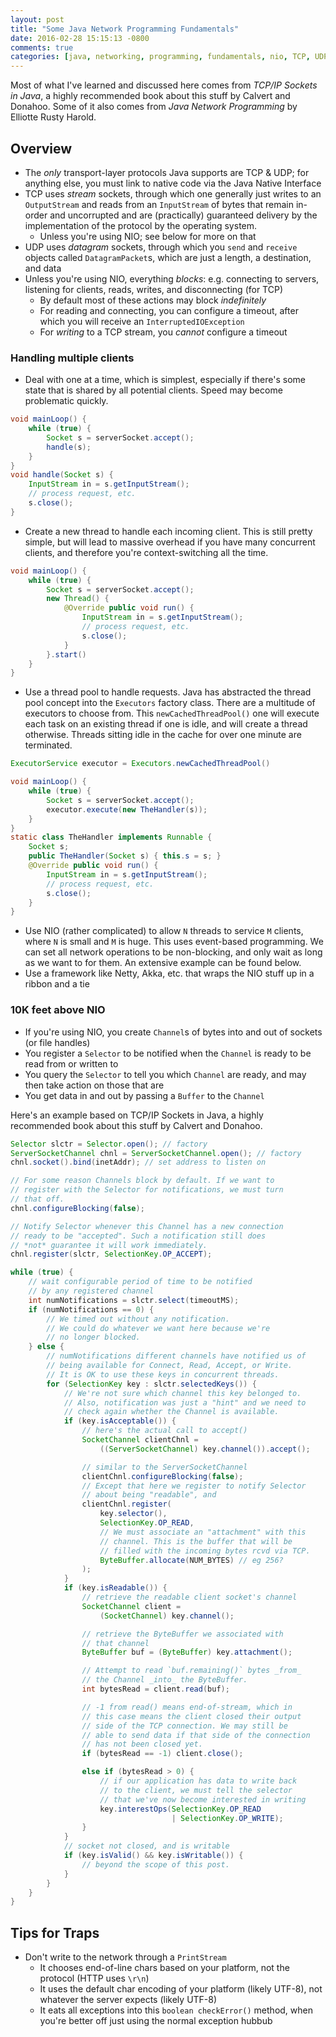 ```yaml
---
layout: post
title: "Some Java Network Programming Fundamentals"
date: 2016-02-28 15:15:13 -0800
comments: true
categories: [java, networking, programming, fundamentals, nio, TCP, UDP, TCP/IP, buffers, streams, I/O]
---
```


Most of what I've learned and discussed here comes from _TCP/IP Sockets in
Java_, a highly recommended book about this stuff by Calvert and Donahoo. Some
of it also comes from _Java Network Programming_ by Elliotte Rusty Harold.

## Overview

* The *only* transport-layer protocols Java supports are TCP & UDP; for
  anything else, you must link to native code via the Java Native Interface
* TCP uses *stream* sockets, through which one generally just writes to an
  `OutputStream` and reads from an `InputStream` of bytes that remain in-order
  and uncorrupted and are (practically) guaranteed delivery by the
  implementation of the protocol by the operating system.
    * Unless you're using NIO; see below for more on that
* UDP uses *datagram* sockets, through which you `send` and `receive` objects
  called `DatagramPacket`s, which are just a length, a destination, and data
* Unless you're using NIO, everything _blocks_: e.g. connecting to servers,
  listening for clients, reads, writes, and disconnecting (for TCP)
    * By default most of these actions may block _indefinitely_
    * For reading and connecting, you can configure a timeout, after which you
      will receive an `InterruptedIOException`
    * For _writing_ to a TCP stream, you _cannot_ configure a timeout

### Handling multiple clients

* Deal with one at a time, which is simplest, especially if there's some state
  that is shared by all potential clients. Speed may become problematic
  quickly.

```java
void mainLoop() {
    while (true) {
        Socket s = serverSocket.accept();
        handle(s);
    }
}
void handle(Socket s) {
    InputStream in = s.getInputStream();
    // process request, etc.
    s.close();
}
```
* Create a new thread to handle each incoming client. This is still pretty
  simple, but will lead to massive overhead if you have many concurrent
  clients, and therefore you're context-switching all the time.

```java
void mainLoop() {
    while (true) {
        Socket s = serverSocket.accept();
        new Thread() {
            @Override public void run() {
                InputStream in = s.getInputStream();
                // process request, etc.
                s.close();
            }
        }.start()
    }
}
```

* Use a thread pool to handle requests. Java has abstracted the thread pool
  concept into the `Executors` factory class. There are a multitude of
  executors to choose from. This `newCachedThreadPool()` one will execute each
  task on an existing thread if one is idle, and will create a thread
  otherwise. Threads sitting idle in the cache for over one minute are
  terminated.

```java
ExecutorService executor = Executors.newCachedThreadPool()

void mainLoop() {
    while (true) {
        Socket s = serverSocket.accept();
        executor.execute(new TheHandler(s));
    }
}
static class TheHandler implements Runnable {
    Socket s;
    public TheHandler(Socket s) { this.s = s; }
    @Override public void run() {
        InputStream in = s.getInputStream();
        // process request, etc.
        s.close();
    }
}
```

* Use NIO (rather complicated) to allow `N` threads to service `M`
  clients, where `N` is small and `M` is huge. This uses event-based
  programming. We can set all network operations to be non-blocking, and
  only wait as long as we want to for them. An extensive example can be
  found below.
* Use a framework like Netty, Akka, etc. that wraps the NIO stuff up in a
  ribbon and a tie


### 10K feet above NIO

<!-- more -->

* If you're using NIO, you create `Channel`s of bytes into and out of sockets
  (or file handles)
* You register a `Selector` to be notified when the `Channel` is ready to be
  read from or written to
* You query the `Selector` to tell you which `Channel` are ready, and may then
  take action on those that are
* You get data in and out by passing a `Buffer` to the `Channel`

Here's an example based on TCP/IP Sockets in Java, a highly recommended book
about this stuff by Calvert and Donahoo.

```java
Selector slctr = Selector.open(); // factory
ServerSocketChannel chnl = ServerSocketChannel.open(); // factory
chnl.socket().bind(inetAddr); // set address to listen on

// For some reason Channels block by default. If we want to
// register with the Selector for notifications, we must turn
// that off.
chnl.configureBlocking(false);

// Notify Selector whenever this Channel has a new connection
// ready to be "accepted". Such a notification still does
// *not* guarantee it will work immediately.
chnl.register(slctr, SelectionKey.OP_ACCEPT);

while (true) {
    // wait configurable period of time to be notified
    // by any registered channel
    int numNotifications = slctr.select(timeoutMS);
    if (numNotifications == 0) {
        // We timed out without any notification.
        // We could do whatever we want here because we're
        // no longer blocked.
    } else {
        // numNotifications different channels have notified us of
        // being available for Connect, Read, Accept, or Write.
        // It is OK to use these keys in concurrent threads.
        for (SelectionKey key : slctr.selectedKeys()) {
            // We're not sure which channel this key belonged to.
            // Also, notification was just a "hint" and we need to
            // check again whether the Channel is available.
            if (key.isAcceptable()) {
                // here's the actual call to accept()
                SocketChannel clientChnl =
                    ((ServerSocketChannel) key.channel()).accept();

                // similar to the ServerSocketChannel
                clientChnl.configureBlocking(false);
                // Except that here we register to notify Selector
                // about being "readable", and
                clientChnl.register(
                    key.selector(),
                    SelectionKey.OP_READ,
                    // We must associate an "attachment" with this
                    // channel. This is the buffer that will be
                    // filled with the incoming bytes rcvd via TCP.
                    ByteBuffer.allocate(NUM_BYTES) // eg 256?
                );
            }
            if (key.isReadable()) {
                // retrieve the readable client socket's channel
                SocketChannel client =
                    (SocketChannel) key.channel();

                // retrieve the ByteBuffer we associated with
                // that channel
                ByteBuffer buf = (ByteBuffer) key.attachment();

                // Attempt to read `buf.remaining()` bytes _from_
                // the Channel _into_ the ByteBuffer.
                int bytesRead = client.read(buf);

                // -1 from read() means end-of-stream, which in
                // this case means the client closed their output
                // side of the TCP connection. We may still be
                // able to send data if that side of the connection
                // has not been closed yet.
                if (bytesRead == -1) client.close();

                else if (bytesRead > 0) {
                    // if our application has data to write back
                    // to the client, we must tell the selector
                    // that we've now become interested in writing
                    key.interestOps(SelectionKey.OP_READ
                                    | SelectionKey.OP_WRITE);
                }
            }
            // socket not closed, and is writable
            if (key.isValid() && key.isWritable()) {
                // beyond the scope of this post.
            }
        }
    }
}
```


## Tips for Traps

* Don't write to the network through a `PrintStream`
    * It chooses end-of-line chars based on your platform, not the protocol
      (HTTP uses `\r\n`)
    * It uses the default char encoding of your platform (likely UTF-8), not
      whatever the server expects (likely UTF-8)
    * It eats all exceptions into this `boolean checkError()` method, when
      you're better off just using the normal exception hubbub
